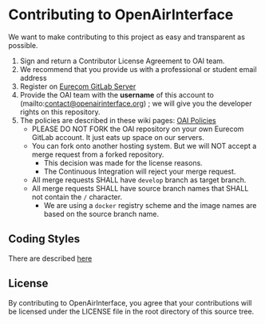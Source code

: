 # Contributing to OpenAirInterface #

We want to make contributing to this project as easy and transparent as possible.

1. Sign and return a Contributor License Agreement to OAI team.
2. We recommend that you provide us with a professional or student email address 
2. Register on [Eurecom GitLab Server](https://gitlab.eurecom.fr/users/sign_in)
3. Provide the OAI team with the **username** of this account to (mailto:contact@openairinterface.org) ; we will give you the developer rights on this repository.
4. The policies are described in these wiki pages: [OAI Policies](https://gitlab.eurecom.fr/oai/openairinterface5g/wikis/oai-policies-home)
   - PLEASE DO NOT FORK the OAI repository on your own Eurecom GitLab account. It just eats up space on our servers.
   - You can fork onto another hosting system. But we will NOT accept a merge request from a forked repository.
      * This decision was made for the license reasons.
      * The Continuous Integration will reject your merge request.
   - All merge requests SHALL have `develop` branch as target branch.
   - All merge requests SHALL have source branch names that SHALL not contain the `/` character.
      * We are using a `docker` registry scheme and the image names are based on the source branch name.

## Coding Styles ##

There are described [here](https://gitlab.eurecom.fr/oai/openairinterface5g/wikis/guidelines/guidelines-home)

## License ##

By contributing to OpenAirInterface, you agree that your contributions will be licensed under the LICENSE file in the root directory of this source tree.
